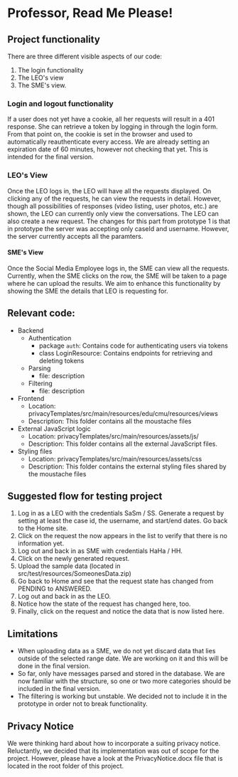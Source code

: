 # Professor, Read Me Please!
 

## Project functionality
There are three different visible aspects of our code:
1. The login functionality
2. The LEO's view
3. The SME's view.
 
### Login and logout functionality
If a user does not yet have a cookie, all her requests will result in a 401 response. She can retrieve a token by logging in through the login form. From that point on, the cookie is set in the browser and used to automatically reauthenticate every access. We are already setting an expiration date of 60 minutes, however not checking that yet. This is intended for the final version.
 
### LEO's View
Once the LEO logs in, the LEO will have all the requests displayed. On clicking any of the requests, he can view the requests in detail. However, though all possibilities of responses (video listing, user photos, etc.) are shown, the LEO can currently only view the conversations. The LEO can also create a new request. The changes for this part from prototype 1 is that in prototype the server was accepting only caseId and username. However, the server currently accepts all the paramters.

#### SME's View
Once the Social Media Employee logs in, the SME can view all the requests. Currently, when the SME clicks on the row, the SME will be taken to a page where he can upload the results. We aim to enhance this functionality by showing the SME the details that LEO is requesting for. 

## Relevant code:
- Backend
    - Authentication 
        - package `auth`: Contains code for authenticating users via tokens
        - class LoginResource: Contains endpoints for retrieving and deleting tokens
    - Parsing
        - file: description
    - Filtering
        - file: description
- Frontend
	- Location: privacyTemplates/src/main/resources/edu/cmu/resources/views
	- Description: This folder contains all the moustache files
- External JavaScript logic
    - Location: privacyTemplates/src/main/resources/assets/js/
    - Description: This folder contains all the external JavaScript files.
- Styling files
	- Location: privacyTemplates/src/main/resources/assets/css
	- Description: This folder contains the external styling files shared by the moustache files
	
## Suggested flow for testing project
1. Log in as a LEO with the credentials SaSm / SS. Generate a request by setting at least the case id, the username, and start/end dates. Go back to the Home site.
1. Click on the request the now appears in the list to verify that there is no information yet.
1. Log out and back in as SME with credentials HaHa / HH. 
1. Click on the newly generated request.
1. Upload the sample data (located in src/test/resources/SomeonesData.zip)
1. Go back to Home and see that the request state has changed from PENDING to ANSWERED.
1. Log out and back in as the LEO.
1. Notice how the state of the request has changed here, too.
1. Finally, click on the request and notice the data that is now listed here.  	

## Limitations
- When uploading data as a SME, we do not yet discard data that lies outside of the selected range date. We are working on it and this will be done in the final version.
- So far, only have messages parsed and stored in the database. We are now familiar with the structure, so one or two more categories should be included in the final version.
- The filtering is working but unstable. We decided not to include it in the prototype in order not to break functionality.

## Privacy Notice
We were thinking hard about how to incorporate a suiting privacy notice. Reluctantly, we decided that its implementation was out of scope for the project. However, please have a look at the PrivacyNotice.docx file that is located in the root folder of this project. 